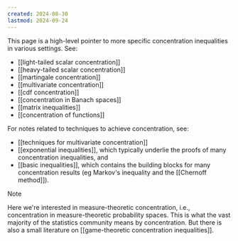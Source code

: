 ```yaml
---
created: 2024-08-30
lastmod: 2024-09-24
---
```


This page is a high-level pointer to more specific concentration inequalities in various settings. See:

- [[light-tailed scalar concentration]]
- [[heavy-tailed scalar concentration]]
- [[martingale concentration]]
- [[multivariate concentration]]
- [[cdf concentration]]
- [[concentration in Banach spaces]]
- [[matrix inequalities]]
- [[concentration of functions]]

For notes related to techniques to achieve concentration, see:

- [[techniques for multivariate concentration]]
- [[exponential inequalities]], which typically underlie the proofs of many concentration inequalities, and
- [[basic inequalities]], which contains the building blocks for many concentration results (eg Markov's inequality and the [[Chernoff method]]).

> [!Note]
> Here we're interested in measure-theoretic concentration, i.e., concentration in measure-theoretic probability spaces. This is what the vast majority of the statistics community means by concentration. But there is also a small literature on [[game-theoretic concentration inequalities]].